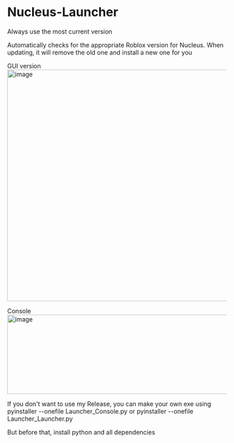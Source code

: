 # Nucleus-Launcher
Always use the most current version

Automatically checks for the appropriate Roblox version for Nucleus. When updating, it will remove the old one and install a new one for you

GUI version
<img width="693" height="531" alt="image" src="https://github.com/user-attachments/assets/2d2e1269-fa60-4bb8-97bd-f7b0fa81bcf5" />

Console
<img width="510" height="182" alt="image" src="https://github.com/user-attachments/assets/95637924-b852-4e43-8a03-008b2ff94f92" />



If you don't want to use my Release, you can make your own exe using pyinstaller --onefile Launcher_Console.py or pyinstaller --onefile Launcher_Launcher.py

But before that, install python and all dependencies
